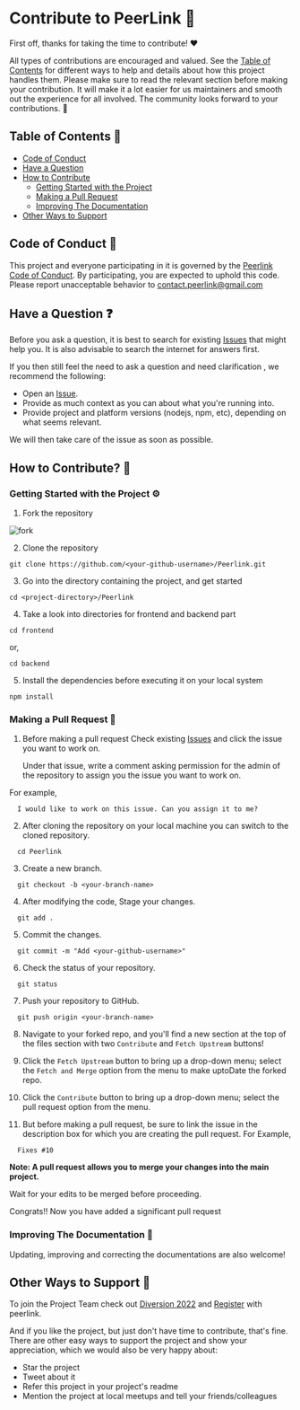 
# Contribute to PeerLink 🌸

First off, thanks for taking the time to contribute! ❤️

All types of contributions are encouraged and valued. 
See the [Table of Contents](#table-of-contents-📒) for different ways to help and details 
about how this project handles them. Please make sure to read the relevant section before 
making your contribution. It will make it a lot easier for us maintainers and smooth out 
the experience for all involved. The community looks forward to your contributions. 🎉


## Table of Contents 📒

- [Code of Conduct](#code-of-conduct-📝)
- [Have a Question](#have-a-question-❓)
- [How to Contribute](#how-to-contribute?-🎈)
    - [Getting Started with the Project](#getting-started-with-the-project-⚙)
    - [Making a Pull Request](#making-a-pull-request-📢)
    - [Improving The Documentation](#improving-the-documentation-📓)
- [Other Ways to Support](#other-ways-to-support-🙌)
## Code of Conduct 📝

This project and everyone participating in it is governed by the
[Peerlink Code of Conduct](/CODE_OF_CONDUCT.md).
By participating, you are expected to uphold this code. Please report unacceptable behavior
to <contact.peerlink@gmail.com>
## Have a Question ❓

Before you ask a question, it is best to search for existing [Issues](/issues) that might help you. 
It is also advisable to search the internet for answers first.

If you then still feel the need to ask a question and need clarification , we recommend the following:

- Open an [Issue](/issues/new).
- Provide as much context as you can about what you're running into.
- Provide project and platform versions (nodejs, npm, etc), depending on what seems relevant.

We will then take care of the issue as soon as possible.
## How to Contribute? 🎈

### Getting Started with the Project ⚙

1. Fork the repository

![fork](https://direct-upload-bucket.s3.ap-south-1.amazonaws.com/peerlink_fork0.png)

2. Clone the repository

```
git clone https://github.com/<your-github-username>/Peerlink.git
```

3. Go into the directory containing the project, and get started

```
cd <project-directory>/Peerlink
```

4. Take a look into directories for frontend and backend part
```
cd frontend
```
or,
```
cd backend
```

5. Install the dependencies before executing it on your local system
```
npm install
```

### Making a Pull Request 📢

1. Before making a pull request Check existing [Issues](/issues) and click the issue you want to work on.

   Under that issue, write a comment asking permission for the admin of the repository to assign you 
   the issue you want to work on.

For example, 
```
  I would like to work on this issue. Can you assign it to me?
```

2. After cloning the repository on your local machine you can switch to the cloned repository.
```
  cd Peerlink
```
3. Create a new branch.
```
  git checkout -b <your-branch-name>
```
4. After modifying the code, Stage your changes.
```
  git add .
```
5. Commit the changes.
```
  git commit -m "Add <your-github-username>"
```
6. Check the status of your repository.
```
  git status
```
7. Push your repository to GitHub.
```
  git push origin <your-branch-name>
```
8. Navigate to your forked repo, and you'll find a new section at the top of the files 
section with two `Contribute` and `Fetch Upstream` buttons!

9. Click the `Fetch Upstream` button to bring up a drop-down menu; select the 
`Fetch and Merge` option from the menu to make uptoDate the forked repo.

10. Click the `Contribute` button to bring up a drop-down menu; select the pull request 
option from the menu.

11. But before making a pull request, be sure to link the issue in the description box 
for which you are creating the pull request. For Example,
```
  Fixes #10
```

**Note: A pull request allows you to merge your changes into the main project.**

Wait for your edits to be merged before proceeding.

Congrats!! Now you have added a significant pull request

### Improving The Documentation 📓

Updating, improving and correcting the documentations are also welcome!

## Other Ways to Support 🙌

To join the Project Team check out [Diversion 2022](/https://diversion.tech/) and 
[Register](/https://diversion.tech/participant_form) with peerlink.

And if you like the project, but just don't have time to contribute, that's fine. There are other easy ways to support the project and show your appreciation, which we would also be very happy about:
 - Star the project
 - Tweet about it
 - Refer this project in your project's readme
 - Mention the project at local meetups and tell your friends/colleagues